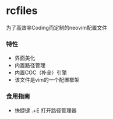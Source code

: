 # rcfiles
为了高效率Coding而定制的neovim配置文件
### 特性
* 界面美化 
* 内置路径管理
* 内置COC（补全）引擎
* 该文件是vim的一个配置框架

### 食用指南
* 快捷键 .+E 打开路径管理器


